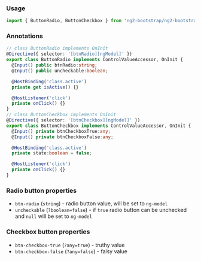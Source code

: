 ### Usage
```typescript
import { ButtonRadio, ButtonCheckbox } from 'ng2-bootstrap/ng2-bootstrap';
```
### Annotations
```typescript
// class ButtonRadio implements OnInit
@Directive({ selector: '[btnRadio][ngModel]' })
export class ButtonRadio implements ControlValueAccessor, OnInit {
  @Input() public btnRadio:string;
  @Input() public uncheckable:boolean;

  @HostBinding('class.active')
  private get isActive() {}

  @HostListener('click')
  private onClick() {}
}
// class ButtonCheckbox implements OnInit
@Directive({ selector: '[btnCheckbox][ngModel]' })
export class ButtonCheckbox implements ControlValueAccessor, OnInit {
  @Input() private btnCheckboxTrue:any;
  @Input() private btnCheckboxFalse:any;

  @HostBinding('class.active')
  private state:boolean = false;

  @HostListener('click')
  private onClick() {}
}
```

### Radio button properties
  - `btn-radio` (`string`) - radio button value, will be set to `ng-model`
  - `uncheckable` (`?boolean=false`) - if `true` radio button can be unchecked and `null` will be set to `ng-model`

### Checkbox button properties
  - `btn-checkbox-true` (`?any=true`) - truthy value
  - `btn-checkbox-false` (`?any=false`) - falsy value
